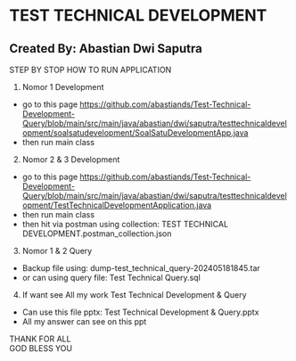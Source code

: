<h1>TEST TECHNICAL DEVELOPMENT</h1>
<h2>Created By: Abastian Dwi Saputra</h2>

STEP BY STOP HOW TO RUN APPLICATION
1. Nomor 1 Development
- go to this page 
https://github.com/abastiands/Test-Technical-Development-Query/blob/main/src/main/java/abastian/dwi/saputra/testtechnicaldevelopment/soalsatudevelopment/SoalSatuDevelopmentApp.java
- then run main class
2. Nomor 2 & 3 Development
- go to this page
https://github.com/abastiands/Test-Technical-Development-Query/blob/main/src/main/java/abastian/dwi/saputra/testtechnicaldevelopment/TestTechnicalDevelopmentApplication.java
- then run main class
- then hit via postman using collection: TEST TECHNICAL DEVELOPMENT.postman_collection.json
3. Nomor 1 & 2 Query
- Backup file using: dump-test_technical_query-202405181845.tar
- or can using query file: Test Technical Query.sql
4. If want see All my work Test Technical Development & Query
- Can use this file pptx: Test Technical Development & Query.pptx
- All my answer can see on this ppt

THANK FOR ALL
<br/>
GOD BLESS YOU
